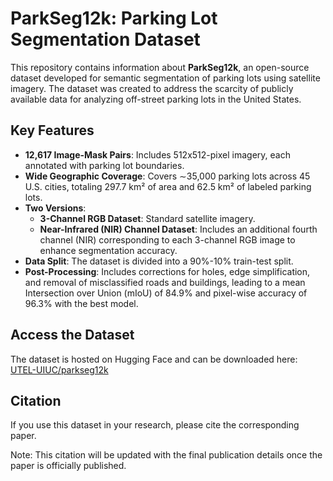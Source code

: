 # ParkSeg12k: Parking Lot Segmentation Dataset

This repository contains information about **ParkSeg12k**, an open-source dataset developed for semantic segmentation of parking lots using satellite imagery. The dataset was created to address the scarcity of publicly available data for analyzing off-street parking lots in the United States.

## Key Features
- **12,617 Image-Mask Pairs**: Includes 512x512-pixel imagery, each annotated with parking lot boundaries.
- **Wide Geographic Coverage**: Covers ∼35,000 parking lots across 45 U.S. cities, totaling 297.7 km² of area and 62.5 km² of labeled parking lots.
- **Two Versions**:
  - **3-Channel RGB Dataset**: Standard satellite imagery.
  - **Near-Infrared (NIR) Channel Dataset**: Includes an additional fourth channel (NIR) corresponding to each 3-channel RGB image to enhance segmentation accuracy.
- **Data Split**: The dataset is divided into a 90%-10% train-test split.
- **Post-Processing**: Includes corrections for holes, edge simplification, and removal of misclassified roads and buildings, leading to a mean Intersection over Union (mIoU) of 84.9% and pixel-wise accuracy of 96.3% with the best model.

## Access the Dataset
The dataset is hosted on Hugging Face and can be downloaded here: 
[UTEL-UIUC/parkseg12k](huggingface.co/datasets/UTEL-UIUC/parkseg12k)

## Citation
If you use this dataset in your research, please cite the corresponding paper.

Note: This citation will be updated with the final publication details once the paper is officially published.
